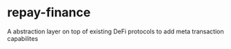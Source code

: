 # repay-finance
A abstraction layer on top of existing DeFi protocols to add meta transaction capabilites
